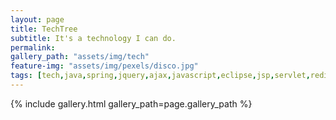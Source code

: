 ```yaml
---
layout: page
title: TechTree
subtitle: It's a technology I can do.
permalink: 
gallery_path: "assets/img/tech"
feature-img: "assets/img/pexels/disco.jpg"
tags: [tech,java,spring,jquery,ajax,javascript,eclipse,jsp,servlet,redis,oracle,mysql,ibais,mybatis,git,github,svn,strust2,aws,secureCRT,starUML]
---
```





{% include gallery.html gallery_path=page.gallery_path %}
